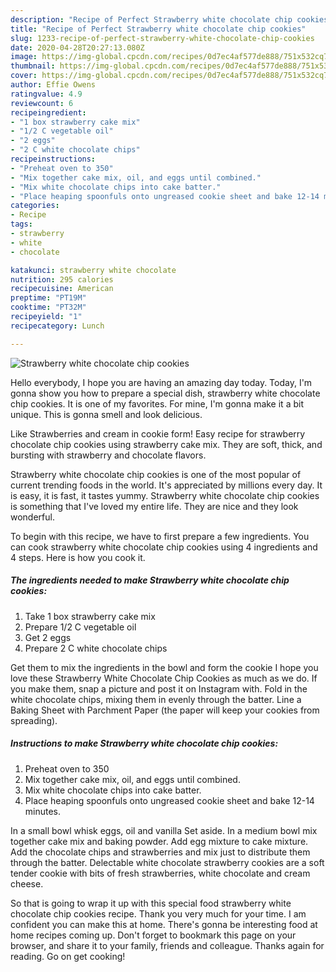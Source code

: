 ```yaml
---
description: "Recipe of Perfect Strawberry white chocolate chip cookies"
title: "Recipe of Perfect Strawberry white chocolate chip cookies"
slug: 1233-recipe-of-perfect-strawberry-white-chocolate-chip-cookies
date: 2020-04-28T20:27:13.080Z
image: https://img-global.cpcdn.com/recipes/0d7ec4af577de888/751x532cq70/strawberry-white-chocolate-chip-cookies-recipe-main-photo.jpg
thumbnail: https://img-global.cpcdn.com/recipes/0d7ec4af577de888/751x532cq70/strawberry-white-chocolate-chip-cookies-recipe-main-photo.jpg
cover: https://img-global.cpcdn.com/recipes/0d7ec4af577de888/751x532cq70/strawberry-white-chocolate-chip-cookies-recipe-main-photo.jpg
author: Effie Owens
ratingvalue: 4.9
reviewcount: 6
recipeingredient:
- "1 box strawberry cake mix"
- "1/2 C vegetable oil"
- "2 eggs"
- "2 C white chocolate chips"
recipeinstructions:
- "Preheat oven to 350"
- "Mix together cake mix, oil, and eggs until combined."
- "Mix white chocolate chips into cake batter."
- "Place heaping spoonfuls onto ungreased cookie sheet and bake 12-14 minutes."
categories:
- Recipe
tags:
- strawberry
- white
- chocolate

katakunci: strawberry white chocolate 
nutrition: 295 calories
recipecuisine: American
preptime: "PT19M"
cooktime: "PT32M"
recipeyield: "1"
recipecategory: Lunch

---
```



![Strawberry white chocolate chip cookies](https://img-global.cpcdn.com/recipes/0d7ec4af577de888/751x532cq70/strawberry-white-chocolate-chip-cookies-recipe-main-photo.jpg)

Hello everybody, I hope you are having an amazing day today. Today, I'm gonna show you how to prepare a special dish, strawberry white chocolate chip cookies. It is one of my favorites. For mine, I'm gonna make it a bit unique. This is gonna smell and look delicious.

Like Strawberries and cream in cookie form! Easy recipe for strawberry chocolate chip cookies using strawberry cake mix. They are soft, thick, and bursting with strawberry and chocolate flavors.

Strawberry white chocolate chip cookies is one of the most popular of current trending foods in the world. It's appreciated by millions every day. It is easy, it is fast, it tastes yummy. Strawberry white chocolate chip cookies is something that I've loved my entire life. They are nice and they look wonderful.


To begin with this recipe, we have to first prepare a few ingredients. You can cook strawberry white chocolate chip cookies using 4 ingredients and 4 steps. Here is how you cook it.

<!--inarticleads1-->

##### The ingredients needed to make Strawberry white chocolate chip cookies:

1. Take 1 box strawberry cake mix
1. Prepare 1/2 C vegetable oil
1. Get 2 eggs
1. Prepare 2 C white chocolate chips


Get them to mix the ingredients in the bowl and form the cookie I hope you love these Strawberry White Chocolate Chip Cookies as much as we do. If you make them, snap a picture and post it on Instagram with. Fold in the white chocolate chips, mixing them in evenly through the batter. Line a Baking Sheet with Parchment Paper (the paper will keep your cookies from spreading). 

<!--inarticleads2-->

##### Instructions to make Strawberry white chocolate chip cookies:

1. Preheat oven to 350
1. Mix together cake mix, oil, and eggs until combined.
1. Mix white chocolate chips into cake batter.
1. Place heaping spoonfuls onto ungreased cookie sheet and bake 12-14 minutes.


In a small bowl whisk eggs, oil and vanilla Set aside. In a medium bowl mix together cake mix and baking powder. Add egg mixture to cake mixture. Add the chocolate chips and strawberries and mix just to distribute them through the batter. Delectable white chocolate strawberry cookies are a soft tender cookie with bits of fresh strawberries, white chocolate and cream cheese. 

So that is going to wrap it up with this special food strawberry white chocolate chip cookies recipe. Thank you very much for your time. I am confident you can make this at home. There's gonna be interesting food at home recipes coming up. Don't forget to bookmark this page on your browser, and share it to your family, friends and colleague. Thanks again for reading. Go on get cooking!
